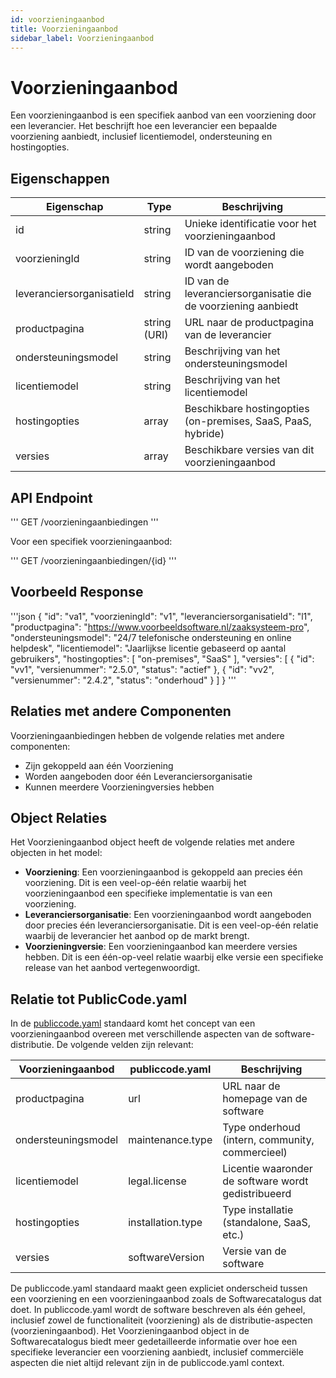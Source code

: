 ```yaml
---
id: voorzieningaanbod
title: Voorzieningaanbod
sidebar_label: Voorzieningaanbod
---
```


# Voorzieningaanbod

Een voorzieningaanbod is een specifiek aanbod van een voorziening door een leverancier. Het beschrijft hoe een leverancier een bepaalde voorziening aanbiedt, inclusief licentiemodel, ondersteuning en hostingopties.

## Eigenschappen

| Eigenschap | Type | Beschrijving |
|------------|------|-------------|
| id | string | Unieke identificatie voor het voorzieningaanbod |
| voorzieningId | string | ID van de voorziening die wordt aangeboden |
| leveranciersorganisatieId | string | ID van de leveranciersorganisatie die de voorziening aanbiedt |
| productpagina | string (URI) | URL naar de productpagina van de leverancier |
| ondersteuningsmodel | string | Beschrijving van het ondersteuningsmodel |
| licentiemodel | string | Beschrijving van het licentiemodel |
| hostingopties | array | Beschikbare hostingopties (on-premises, SaaS, PaaS, hybride) |
| versies | array | Beschikbare versies van dit voorzieningaanbod |

## API Endpoint

'''
GET /voorzieningaanbiedingen
'''

Voor een specifiek voorzieningaanbod:

'''
GET /voorzieningaanbiedingen/{id}
'''

## Voorbeeld Response

'''json
{
  "id": "va1",
  "voorzieningId": "v1",
  "leveranciersorganisatieId": "l1",
  "productpagina": "https://www.voorbeeldsoftware.nl/zaaksysteem-pro",
  "ondersteuningsmodel": "24/7 telefonische ondersteuning en online helpdesk",
  "licentiemodel": "Jaarlijkse licentie gebaseerd op aantal gebruikers",
  "hostingopties": [
    "on-premises",
    "SaaS"
  ],
  "versies": [
    {
      "id": "vv1",
      "versienummer": "2.5.0",
      "status": "actief"
    },
    {
      "id": "vv2",
      "versienummer": "2.4.2",
      "status": "onderhoud"
    }
  ]
}
'''

## Relaties met andere Componenten

Voorzieningaanbiedingen hebben de volgende relaties met andere componenten:

- Zijn gekoppeld aan één Voorziening
- Worden aangeboden door één Leveranciersorganisatie
- Kunnen meerdere Voorzieningversies hebben

## Object Relaties

Het Voorzieningaanbod object heeft de volgende relaties met andere objecten in het model:

- **Voorziening**: Een voorzieningaanbod is gekoppeld aan precies één voorziening. Dit is een veel-op-één relatie waarbij het voorzieningaanbod een specifieke implementatie is van een voorziening.
- **Leveranciersorganisatie**: Een voorzieningaanbod wordt aangeboden door precies één leveranciersorganisatie. Dit is een veel-op-één relatie waarbij de leverancier het aanbod op de markt brengt.
- **Voorzieningversie**: Een voorzieningaanbod kan meerdere versies hebben. Dit is een één-op-veel relatie waarbij elke versie een specifieke release van het aanbod vertegenwoordigt.

## Relatie tot PublicCode.yaml

In de [publiccode.yaml](https://github.com/publiccodeyml/publiccode.yaml) standaard komt het concept van een voorzieningaanbod overeen met verschillende aspecten van de software-distributie. De volgende velden zijn relevant:

| Voorzieningaanbod | publiccode.yaml | Beschrijving |
|-------------------|-----------------|--------------|
| productpagina | url | URL naar de homepage van de software |
| ondersteuningsmodel | maintenance.type | Type onderhoud (intern, community, commercieel) |
| licentiemodel | legal.license | Licentie waaronder de software wordt gedistribueerd |
| hostingopties | installation.type | Type installatie (standalone, SaaS, etc.) |
| versies | softwareVersion | Versie van de software |

De publiccode.yaml standaard maakt geen expliciet onderscheid tussen een voorziening en een voorzieningaanbod zoals de Softwarecatalogus dat doet. In publiccode.yaml wordt de software beschreven als één geheel, inclusief zowel de functionaliteit (voorziening) als de distributie-aspecten (voorzieningaanbod). Het Voorzieningaanbod object in de Softwarecatalogus biedt meer gedetailleerde informatie over hoe een specifieke leverancier een voorziening aanbiedt, inclusief commerciële aspecten die niet altijd relevant zijn in de publiccode.yaml context. 